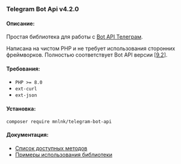 ### Telegram Bot Api v4.2.0


#### Описание:
Простая библиотека для работы с [Bot API Телеграм](https://core.telegram.org/api#bot-api).

Написана на чистом PHP и не требует использования сторонних фреймворков.
Полностью соответствует Bot API версии [[9.2](https://core.telegram.org/bots/api#august-15-2025)].

#### Требования:
+ `PHP >= 8.0`
+ `ext-curl`
+ `ext-json`

#### Установка:
```
composer require mnlnk/telegram-bot-api
```

#### Документация:
+ [Список доступных методов](docs/methods.md)
+ [Примеры использования библиотеки](docs/examples.md)

